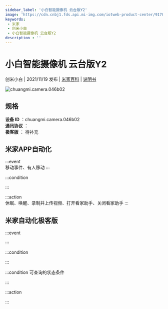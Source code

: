 ```yaml
---
sidebar_label: '小白智能摄像机 云台版Y2'
image: 'https://cdn.cnbj1.fds.api.mi-img.com/iotweb-product-center/9170aa167dc8147de73569aa6c8d9421_1624254425004.png?GalaxyAccessKeyId=AKVGLQWBOVIRQ3XLEW&Expires=9223372036854775807&Signature=3FSH+PY7GgT0UNlr6CvLQMGWfIE='
keywords: 
 - 米家
 - 创米小白
 - 小白智能摄像机 云台版Y2
description : ''
---
```

# 小白智能摄像机 云台版Y2

创米小白 | 2021/11/19 发布 | [米家百科](https://home.mi.com/webapp/content/baike/product/index.html?model=chuangmi.camera.046b02) | [说明书](https://home.mi.com/views/introduction.html?model=chuangmi.camera.046b02&region=cn)

![chuangmi.camera.046b02](https://cdn.cnbj1.fds.api.mi-img.com/iotweb-product-center/9170aa167dc8147de73569aa6c8d9421_1624254425004.png?GalaxyAccessKeyId=AKVGLQWBOVIRQ3XLEW&Expires=9223372036854775807&Signature=3FSH+PY7GgT0UNlr6CvLQMGWfIE=)

## 规格  
> 
**设备 ID** ：chuangmi.camera.046b02  
**通讯协议** ：  
**极客版**  ： 待补充 


## 米家APP自动化  

:::event  
移动事件、有人移动
:::

:::condition  

:::

:::action   
休眠、唤醒、录制并上传视频、打开看家助手、关闭看家助手
:::

## 米家自动化极客版  

:::event  

:::

:::condition  

:::

:::condition 可查询的状态条件  

:::

:::action  

:::

        
